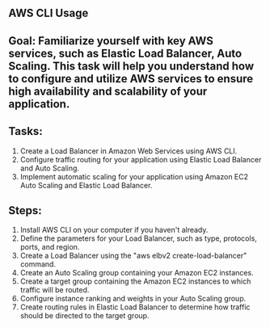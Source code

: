 ## AWS CLI Usage

## Goal: Familiarize yourself with key AWS services, such as Elastic Load Balancer, Auto Scaling. This task will help you understand how to configure and utilize AWS services to ensure high availability and scalability of your application. 

## Tasks:

1. Create a Load Balancer in Amazon Web Services using AWS CLI.
2. Configure traffic routing for your application using Elastic Load Balancer and Auto Scaling.
3. Implement automatic scaling for your application using Amazon EC2 Auto Scaling and Elastic Load Balancer.

## Steps:

1. Install AWS CLI on your computer if you haven't already.
2. Define the parameters for your Load Balancer, such as type, protocols, ports, and region.
3. Create a Load Balancer using the "aws elbv2 create-load-balancer" command.
4. Create an Auto Scaling group containing your Amazon EC2 instances.
5. Create a target group containing the Amazon EC2 instances to which traffic will be routed.
6. Configure instance ranking and weights in your Auto Scaling group.
7. Create routing rules in Elastic Load Balancer to determine how traffic should be directed to the target group.
